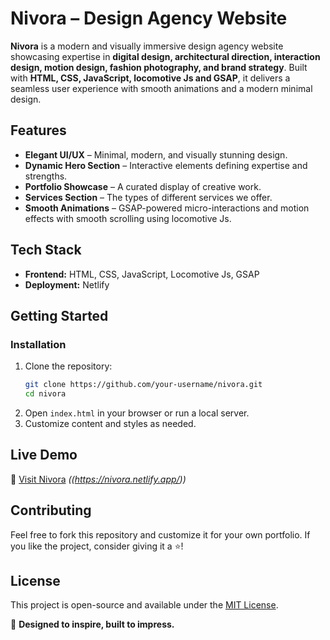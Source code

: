 # **Nivora – Design Agency Website**

**Nivora** is a modern and visually immersive design agency website showcasing expertise in **digital design, architectural direction, interaction design, motion design, fashion photography, and brand strategy**. Built with **HTML, CSS, JavaScript, locomotive Js and GSAP**, it delivers a seamless user experience with smooth animations and a modern minimal design.

## **Features**
- **Elegant UI/UX** – Minimal, modern, and visually stunning design.
- **Dynamic Hero Section** – Interactive elements defining expertise and strengths.
- **Portfolio Showcase** – A curated display of creative work.
- **Services Section** – The types of different services we offer.
- **Smooth Animations** – GSAP-powered micro-interactions and motion effects with smooth scrolling using locomotive Js.

## **Tech Stack**
- **Frontend:** HTML, CSS, JavaScript, Locomotive Js, GSAP
- **Deployment:** Netlify 

## **Getting Started**
### **Installation**
1. Clone the repository:
   ```bash
   git clone https://github.com/your-username/nivora.git
   cd nivora
   ```
2. Open `index.html` in your browser or run a local server.
3. Customize content and styles as needed.

## **Live Demo**
🔗 [Visit Nivora](#) *((https://nivora.netlify.app/))*

## **Contributing**
Feel free to fork this repository and customize it for your own portfolio. If you like the project, consider giving it a ⭐!

## **License**
This project is open-source and available under the [MIT License](LICENSE).

🚀 **Designed to inspire, built to impress.**
